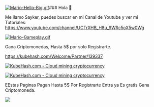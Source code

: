 [![Mario-Hello-Big.gif](https://i.postimg.cc/8cYnbhmc/Mario-Hello-Big.gif)](https://postimg.cc/Zvrcbvgz)### Hola 👋 

Me llamo Sayker, puedes buscar en mi Canal de Youtube y ver mi Tutoriales: https://www.youtube.com/channel/UCTrXHB_H8u_9WRc5oX5w0Wg
                                                                           



[![Mario-Gameplay.gif](https://i.postimg.cc/ydPPLFsB/Mario-Gameplay.gif)](https://postimg.cc/mzPCD1P6)


Gana Criptomonedas, Hasta 5$ por solo Registrarte.

https://kubehash.com/Welcome/Partner/139337


<a href="https://kubehash.com/Welcome/Partner/139337" target="_blank"  title="KubeHash.com - Cloud mining cryptocurrency"><img src="https://kubehash.com/aff/468.gif" alt="KubeHash.com - Cloud mining cryptocurrency"></a>



<a href="https://kubehash.com/Welcome/Partner/139337" target="_blank"  title="KubeHash.com - Cloud mining cryptocurrency"><img src="https://kubehash.com/aff/728.gif" alt="KubeHash.com - Cloud mining cryptocurrency"></a>



EEstas Paginas Pagan Hasta 5$ Por Registrarte Entra ya Es gratis Gana Criptomoneda.


<a href="https://mikron.biz/?ref=sayker70"> 
<img src="https://mikron.biz/images/promo/MI-728.gif"/> 
</a>
